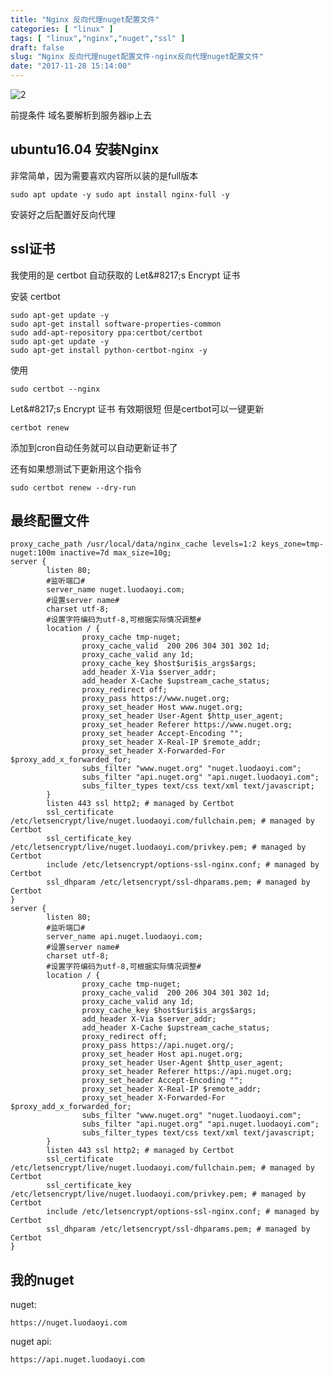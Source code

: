 ```yaml
---
title: "Nginx 反向代理nuget配置文件"
categories: [ "linux" ]
tags: [ "linux","nginx","nuget","ssl" ]
draft: false
slug: "Nginx 反向代理nuget配置文件-nginx反向代理nuget配置文件"
date: "2017-11-28 15:14:00"
---
```




![2][1]

前提条件 域名要解析到服务器ip上去

## ubuntu16.04 安装Nginx

非常简单，因为需要喜欢内容所以装的是full版本

    sudo apt update -y sudo apt install nginx-full -y

安装好之后配置好反向代理

## ssl证书

我使用的是 certbot 自动获取的 Let\&#8217;s Encrypt 证书

安装 certbot

    sudo apt-get update -y
    sudo apt-get install software-properties-common
    sudo add-apt-repository ppa:certbot/certbot
    sudo apt-get update -y
    sudo apt-get install python-certbot-nginx -y
    

使用

    sudo certbot --nginx

Let\&#8217;s Encrypt 证书 有效期很短 但是certbot可以一键更新

    certbot renew 

添加到cron自动任务就可以自动更新证书了

还有如果想测试下更新用这个指令

    sudo certbot renew --dry-run

## 最终配置文件

    proxy_cache_path /usr/local/data/nginx_cache levels=1:2 keys_zone=tmp-nuget:100m inactive=7d max_size=10g;
    server {
            listen 80;
            #监听端口#
            server_name nuget.luodaoyi.com;
            #设置server name#
            charset utf-8;
            #设置字符编码为utf-8,可根据实际情况调整#
            location / {
                    proxy_cache tmp-nuget;
                    proxy_cache_valid  200 206 304 301 302 1d;
                    proxy_cache_valid any 1d;
                    proxy_cache_key $host$uri$is_args$args;
                    add_header X-Via $server_addr;
                    add_header X-Cache $upstream_cache_status;
                    proxy_redirect off;
                    proxy_pass https://www.nuget.org;
                    proxy_set_header Host www.nuget.org;
                    proxy_set_header User-Agent $http_user_agent;
                    proxy_set_header Referer https://www.nuget.org;
                    proxy_set_header Accept-Encoding "";
                    proxy_set_header X-Real-IP $remote_addr;
                    proxy_set_header X-Forwarded-For $proxy_add_x_forwarded_for;
                    subs_filter "www.nuget.org" "nuget.luodaoyi.com";
                    subs_filter "api.nuget.org" "api.nuget.luodaoyi.com";
                    subs_filter_types text/css text/xml text/javascript;
            }
            listen 443 ssl http2; # managed by Certbot
            ssl_certificate /etc/letsencrypt/live/nuget.luodaoyi.com/fullchain.pem; # managed by Certbot
            ssl_certificate_key /etc/letsencrypt/live/nuget.luodaoyi.com/privkey.pem; # managed by Certbot
            include /etc/letsencrypt/options-ssl-nginx.conf; # managed by Certbot
            ssl_dhparam /etc/letsencrypt/ssl-dhparams.pem; # managed by Certbot
    }
    server {
            listen 80;
            #监听端口#
            server_name api.nuget.luodaoyi.com;
            #设置server name#
            charset utf-8;
            #设置字符编码为utf-8,可根据实际情况调整#
            location / {
                    proxy_cache tmp-nuget;
                    proxy_cache_valid  200 206 304 301 302 1d;
                    proxy_cache_valid any 1d;
                    proxy_cache_key $host$uri$is_args$args;
                    add_header X-Via $server_addr;
                    add_header X-Cache $upstream_cache_status;
                    proxy_redirect off;
                    proxy_pass https://api.nuget.org/;
                    proxy_set_header Host api.nuget.org;
                    proxy_set_header User-Agent $http_user_agent;
                    proxy_set_header Referer https://api.nuget.org;
                    proxy_set_header Accept-Encoding "";
                    proxy_set_header X-Real-IP $remote_addr;
                    proxy_set_header X-Forwarded-For $proxy_add_x_forwarded_for;
                    subs_filter "www.nuget.org" "nuget.luodaoyi.com";
                    subs_filter "api.nuget.org" "api.nuget.luodaoyi.com";
                    subs_filter_types text/css text/xml text/javascript;
            }
            listen 443 ssl http2; # managed by Certbot
            ssl_certificate /etc/letsencrypt/live/nuget.luodaoyi.com/fullchain.pem; # managed by Certbot
            ssl_certificate_key /etc/letsencrypt/live/nuget.luodaoyi.com/privkey.pem; # managed by Certbot
            include /etc/letsencrypt/options-ssl-nginx.conf; # managed by Certbot
            ssl_dhparam /etc/letsencrypt/ssl-dhparams.pem; # managed by Certbot
    }
    

## 我的nuget

nuget:

    https://nuget.luodaoyi.com

nuget api:

    https://api.nuget.luodaoyi.com

 [1]: /uploads/oss/2017-11-28-2.png "2"